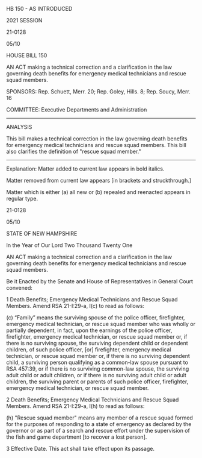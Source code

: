  HB 150 - AS INTRODUCED

 

 

2021 SESSION

 21-0128

 05/10

 

HOUSE BILL 150

 

AN ACT making a technical correction and a clarification in the law governing death benefits for emergency medical technicians and rescue squad members.

 

SPONSORS: Rep. Schuett, Merr. 20; Rep. Goley, Hills. 8; Rep. Soucy, Merr. 16

 

COMMITTEE: Executive Departments and Administration

 

-----------------------------------------------------------------

 

ANALYSIS

 

 This bill makes a technical correction in the law governing death benefits for emergency medical technicians and rescue squad members. This bill also clarifies the definition of "rescue squad member."

 

- - - - - - - - - - - - - - - - - - - - - - - - - - - - - - - - - - - - - - - - - - - - - - - - - - - - - - - - - - - - - - - - - - - - - - - - - - - 

 

Explanation: Matter added to current law appears in bold italics.

 Matter removed from current law appears [in brackets and struckthrough.]

 Matter which is either (a) all new or (b) repealed and reenacted appears in regular type.

 21-0128

 05/10

 

STATE OF NEW HAMPSHIRE

 

In the Year of Our Lord Two Thousand Twenty One

 

AN ACT making a technical correction and a clarification in the law governing death benefits for emergency medical technicians and rescue squad members.

 

Be it Enacted by the Senate and House of Representatives in General Court convened:

 

 1 Death Benefits; Emergency Medical Technicians and Rescue Squad Members. Amend RSA 21-I:29-a, I(c) to read as follows:

 (c) “Family” means the surviving spouse of the police officer, firefighter, emergency medical technician, or rescue squad member who was wholly or partially dependent, in fact, upon the earnings of the police officer, firefighter, emergency medical technician, or rescue squad member or, if there is no surviving spouse, the surviving dependent child or dependent children, of such police officer, [or] firefighter, emergency medical technician, or rescue squad member or, if there is no surviving dependent child, a surviving person qualifying as a common-law spouse pursuant to RSA 457:39, or if there is no surviving common-law spouse, the surviving adult child or adult children, or if there is no surviving adult child or adult children, the surviving parent or parents of such police officer, firefighter, emergency medical technician, or rescue squad member.

 2 Death Benefits; Emergency Medical Technicians and Rescue Squad Members. Amend RSA 21-I:29-a, I(h) to read as follows:

 (h) "Rescue squad member" means any member of a rescue squad formed for the purposes of responding to a state of emergency as declared by the governor or as part of a search and rescue effort under the supervision of the fish and game department [to recover a lost person].

 3 Effective Date. This act shall take effect upon its passage.

